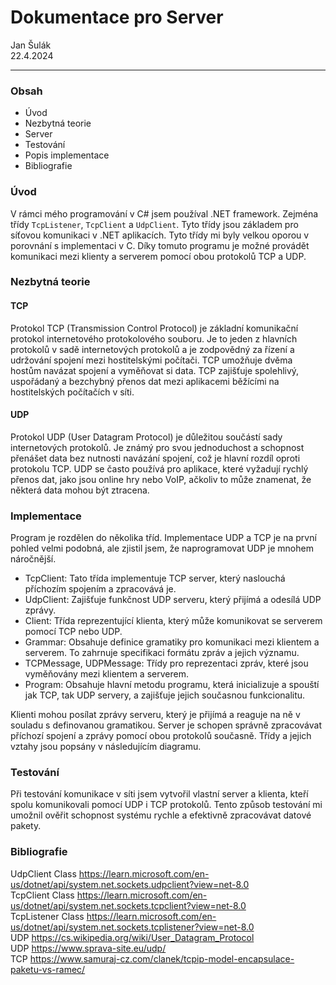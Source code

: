 # Dokumentace pro Server 
Jan Šulák <br>
22.4.2024

---

### Obsah
* Úvod
* Nezbytná teorie
* Server
* Testování
* Popis implementace
* Bibliografie
  
### Úvod
V rámci mého programování v C# jsem používal .NET framework. Zejména třídy `TcpListener`, `TcpClient` a `UdpClient`. Tyto třídy jsou základem pro síťovou komunikaci v .NET aplikacích. Tyto třídy mi byly velkou oporou v porovnání s implementaci v C. Díky tomuto programu je možné provádět komunikaci mezi klienty a serverem pomocí obou protokolů TCP a UDP.

### Nezbytná teorie
#### TCP
Protokol TCP (Transmission Control Protocol) je základní komunikační protokol internetového protokolového souboru. Je to jeden z hlavních protokolů v sadě internetových protokolů a je zodpovědný za řízení a udržování spojení mezi hostitelskými počítači. TCP umožňuje dvěma hostům navázat spojení a vyměňovat si data. TCP zajišťuje spolehlivý, uspořádaný a bezchybný přenos dat mezi aplikacemi běžícími na hostitelských počítačích v síti.

#### UDP
Protokol UDP (User Datagram Protocol) je důležitou součástí sady internetových protokolů. Je známý pro svou jednoduchost a schopnost přenášet data bez nutnosti navázání spojení, což je hlavní rozdíl oproti protokolu TCP. UDP se často používá pro aplikace, které vyžadují rychlý přenos dat, jako jsou online hry nebo VoIP, ačkoliv to může znamenat, že některá data mohou být ztracena.

### Implementace
Program je rozdělen do několika tříd. Implementace UDP a TCP je na první pohled velmi podobná, ale zjistil jsem, že naprogramovat UDP je mnohem náročnější.
* TcpClient: Tato třída implementuje TCP server, který naslouchá příchozím spojením a zpracovává je.
* UdpClient: Zajišťuje funkčnost UDP serveru, který přijímá a odesílá UDP zprávy.
* Client: Třída reprezentující klienta, který může komunikovat se serverem pomocí TCP nebo UDP.
* Grammar: Obsahuje definice gramatiky pro komunikaci mezi klientem a serverem. To zahrnuje specifikaci formátu zpráv a jejich významu.
* TCPMessage, UDPMessage: Třídy pro reprezentaci zpráv, které jsou vyměňovány mezi klientem a serverem.
* Program: Obsahuje hlavní metodu programu, která inicializuje a spouští jak TCP, tak UDP servery, a zajišťuje jejich současnou funkcionalitu.

Klienti mohou posílat zprávy serveru, který je přijímá a reaguje na ně v souladu s definovanou gramatikou. Server je schopen správně zpracovávat příchozí spojení a zprávy pomocí obou protokolů současně. Třídy a jejich vztahy jsou popsány v následujícím diagramu.

### Testování
Při testování komunikace v síti jsem vytvořil vlastní server a klienta, kteří spolu komunikovali pomocí UDP i TCP protokolů. Tento způsob testování mi umožnil ověřit schopnost systému rychle a efektivně zpracovávat datové pakety.

### Bibliografie

UdpClient Class https://learn.microsoft.com/en-us/dotnet/api/system.net.sockets.udpclient?view=net-8.0<br>
TcpClient Class https://learn.microsoft.com/en-us/dotnet/api/system.net.sockets.tcpclient?view=net-8.0<br>
TcpListener Class https://learn.microsoft.com/en-us/dotnet/api/system.net.sockets.tcplistener?view=net-8.0<br>
UDP https://cs.wikipedia.org/wiki/User_Datagram_Protocol<br>
UDP https://www.sprava-site.eu/udp/<br>
TCP https://www.samuraj-cz.com/clanek/tcpip-model-encapsulace-paketu-vs-ramec/
